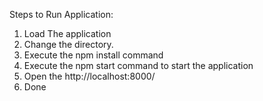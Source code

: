 Steps to Run Application:
1. Load The application
2. Change the directory.
3. Execute the npm install command
4. Execute the npm start command to start the application
5. Open the http://localhost:8000/ 
6. Done